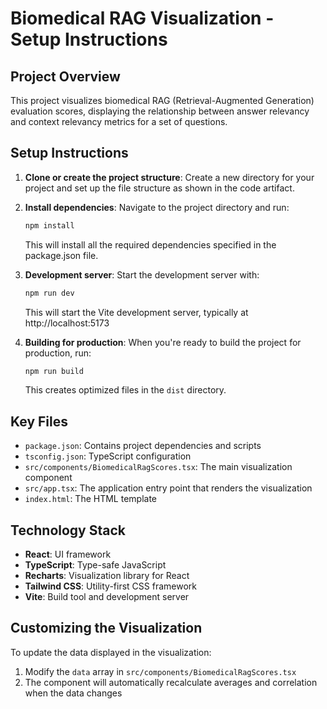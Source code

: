 # Biomedical RAG Visualization - Setup Instructions

## Project Overview

This project visualizes biomedical RAG (Retrieval-Augmented Generation) evaluation scores, displaying the relationship between answer relevancy and context relevancy metrics for a set of questions.

## Setup Instructions

1. **Clone or create the project structure**:
   Create a new directory for your project and set up the file structure as shown in the code artifact.

2. **Install dependencies**:
   Navigate to the project directory and run:
   ```bash
   npm install
   ```

   This will install all the required dependencies specified in the package.json file.

3. **Development server**:
   Start the development server with:
   ```bash
   npm run dev
   ```

   This will start the Vite development server, typically at http://localhost:5173

4. **Building for production**:
   When you're ready to build the project for production, run:
   ```bash
   npm run build
   ```

   This creates optimized files in the `dist` directory.

## Key Files

- `package.json`: Contains project dependencies and scripts
- `tsconfig.json`: TypeScript configuration
- `src/components/BiomedicalRagScores.tsx`: The main visualization component
- `src/app.tsx`: The application entry point that renders the visualization
- `index.html`: The HTML template

## Technology Stack

- **React**: UI framework
- **TypeScript**: Type-safe JavaScript
- **Recharts**: Visualization library for React
- **Tailwind CSS**: Utility-first CSS framework
- **Vite**: Build tool and development server

## Customizing the Visualization

To update the data displayed in the visualization:

1. Modify the `data` array in `src/components/BiomedicalRagScores.tsx`
2. The component will automatically recalculate averages and correlation when the data changes